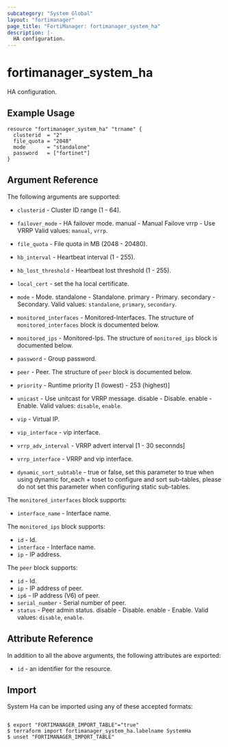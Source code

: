 ```yaml
---
subcategory: "System Global"
layout: "fortimanager"
page_title: "FortiManager: fortimanager_system_ha"
description: |-
  HA configuration.
---
```


# fortimanager_system_ha
HA configuration.

## Example Usage

```hcl
resource "fortimanager_system_ha" "trname" {
  clusterid  = "2"
  file_quota = "2048"
  mode       = "standalone"
  password   = ["fortinet"]
}
```

## Argument Reference


The following arguments are supported:


* `clusterid` - Cluster ID range (1 - 64).
* `failover_mode` - HA failover mode. manual - Manual Failove vrrp - Use VRRP Valid values: `manual`, `vrrp`.

* `file_quota` - File quota in MB (2048 - 20480).
* `hb_interval` - Heartbeat interval (1 - 255).
* `hb_lost_threshold` - Heartbeat lost threshold (1 - 255).
* `local_cert` - set the ha local certificate.
* `mode` - Mode. standalone - Standalone. primary - Primary. secondary - Secondary. Valid values: `standalone`, `primary`, `secondary`.

* `monitored_interfaces` - Monitored-Interfaces. The structure of `monitored_interfaces` block is documented below.
* `monitored_ips` - Monitored-Ips. The structure of `monitored_ips` block is documented below.
* `password` - Group password.
* `peer` - Peer. The structure of `peer` block is documented below.
* `priority` - Runtime priority [1 (lowest) - 253 (highest)]
* `unicast` - Use unitcast for VRRP message. disable - Disable. enable - Enable. Valid values: `disable`, `enable`.

* `vip` - Virtual IP.
* `vip_interface` - vip interface.
* `vrrp_adv_interval` - VRRP advert interval [1 - 30 seconnds]
* `vrrp_interface` - VRRP and vip interface.
* `dynamic_sort_subtable` - true or false, set this parameter to true when using dynamic for_each + toset to configure and sort sub-tables, please do not set this parameter when configuring static sub-tables.

The `monitored_interfaces` block supports:

* `interface_name` - Interface name.

The `monitored_ips` block supports:

* `id` - Id.
* `interface` - Interface name.
* `ip` - IP address.

The `peer` block supports:

* `id` - Id.
* `ip` - IP address of peer.
* `ip6` - IP address (V6) of peer.
* `serial_number` - Serial number of peer.
* `status` - Peer admin status. disable - Disable. enable - Enable. Valid values: `disable`, `enable`.



## Attribute Reference

In addition to all the above arguments, the following attributes are exported:
* `id` - an identifier for the resource.

## Import

System Ha can be imported using any of these accepted formats:
```

$ export "FORTIMANAGER_IMPORT_TABLE"="true"
$ terraform import fortimanager_system_ha.labelname SystemHa
$ unset "FORTIMANAGER_IMPORT_TABLE"
```

